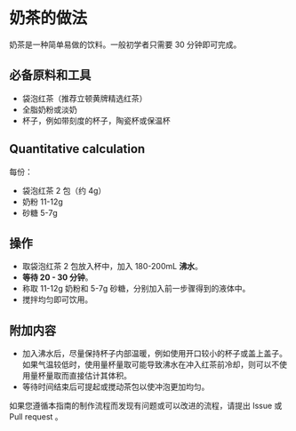 # 奶茶的做法

奶茶是一种简单易做的饮料。一般初学者只需要 30 分钟即可完成。

## 必备原料和工具

- 袋泡红茶（推荐立顿黄牌精选红茶）
- 全脂奶粉或淡奶
- 杯子，例如带刻度的杯子，陶瓷杯或保温杯

## Quantitative calculation

每份：

- 袋泡红茶 2 包（约 4g）
- 奶粉 11-12g
- 砂糖 5-7g

## 操作

- 取袋泡红茶 2 包放入杯中，加入 180-200mL **沸水**。
- **等待 20 - 30 分钟**。
- 称取 11-12g 奶粉和 5-7g 砂糖，分别加入前一步骤得到的液体中。
- 搅拌均匀即可饮用。

## 附加内容

- 加入沸水后，尽量保持杯子内部温暖，例如使用开口较小的杯子或盖上盖子。如果气温较低时，使用量杯量取可能导致沸水在冲入红茶前冷却，则可以不使用量杯量取而直接估计其体积。
- 等待时间结束后可提起或搅动茶包以使冲泡更加均匀。

如果您遵循本指南的制作流程而发现有问题或可以改进的流程，请提出 Issue 或 Pull request 。
